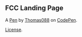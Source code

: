 FCC Landing Page
----------------


A [Pen](https://codepen.io/thomas088/pen/ZEEdBoK) by [Thomas088](https://codepen.io/thomas088) on [CodePen](https://codepen.io).

[License](https://codepen.io/thomas088/pen/ZEEdBoK/license).